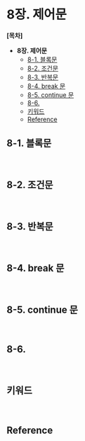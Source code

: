 # 8장. 제어문

**[목차]**
- **8장. 제어문**
  - [8-1. 블록문](#8-1-블록문)
  - [8-2. 조건문](#8-2-조건문)
  - [8-3. 반복문](#8-3-반복문)
  - [8-4. break 문](#8-4-break-문)
  - [8-5. continue 문](#8-5-continue-문)
  - [8-6.](#8-6)
  - [키워드](#키워드)
  - [Reference](#reference)

## 8-1. 블록문

<br>

## 8-2. 조건문

<br>

## 8-3. 반복문

<br>

## 8-4. break 문

<br>

## 8-5. continue 문

<br>

## 8-6.

<br>


## 키워드

<br>

## Reference